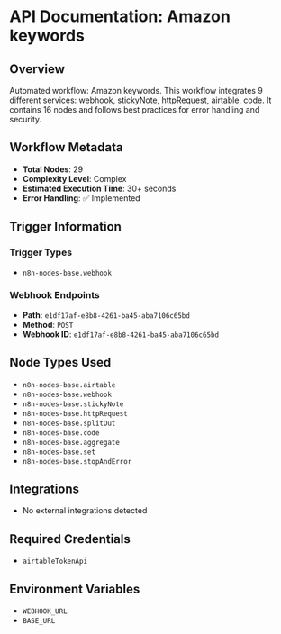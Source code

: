 # API Documentation: Amazon keywords

## Overview
Automated workflow: Amazon keywords. This workflow integrates 9 different services: webhook, stickyNote, httpRequest, airtable, code. It contains 16 nodes and follows best practices for error handling and security.

## Workflow Metadata
- **Total Nodes**: 29
- **Complexity Level**: Complex
- **Estimated Execution Time**: 30+ seconds
- **Error Handling**: ✅ Implemented

## Trigger Information
### Trigger Types
- `n8n-nodes-base.webhook`

### Webhook Endpoints
- **Path**: `e1df17af-e8b8-4261-ba45-aba7106c65bd`
- **Method**: `POST`
- **Webhook ID**: `e1df17af-e8b8-4261-ba45-aba7106c65bd`


## Node Types Used
- `n8n-nodes-base.airtable`
- `n8n-nodes-base.webhook`
- `n8n-nodes-base.stickyNote`
- `n8n-nodes-base.httpRequest`
- `n8n-nodes-base.splitOut`
- `n8n-nodes-base.code`
- `n8n-nodes-base.aggregate`
- `n8n-nodes-base.set`
- `n8n-nodes-base.stopAndError`

## Integrations
- No external integrations detected

## Required Credentials
- `airtableTokenApi`

## Environment Variables
- `WEBHOOK_URL`
- `BASE_URL`
